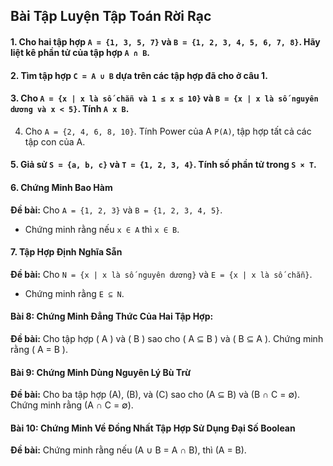 ## Bài Tập Luyện Tập Toán Rời Rạc

#### 1. Cho hai tập hợp `A = {1, 3, 5, 7}` và `B = {1, 2, 3, 4, 5, 6, 7, 8}`. Hãy liệt kê phần tử của tập hợp `A ∩ B`.

#### 2. Tìm tập hợp `C = A ∪ B` dựa trên các tập hợp đã cho ở câu 1.

#### 3. Cho `A = {x | x là số chẵn và 1 ≤ x ≤ 10}` và `B = {x | x là số nguyên dương và x < 5}`. Tính `A x B`.

4. Cho `A = {2, 4, 6, 8, 10}`. Tính Power của A `P(A)`, tập hợp tất cả các tập con của A.

#### 5. Giả sử `S = {a, b, c}` và `T = {1, 2, 3, 4}`. Tính số phần tử trong `S × T`.

#### 6. Chứng Minh Bao Hàm
**Đề bài:** Cho `A = {1, 2, 3}` và `B = {1, 2, 3, 4, 5}`.
  - Chứng minh rằng nếu `x ∈ A` thì `x ∈ B`.

#### 7. Tập Hợp Định Nghĩa Sẵn
**Đề bài:** Cho `N = {x | x là số nguyên dương}` và `E = {x | x là số chẵn}`.
  - Chứng minh rằng `E ⊆ N`.

#### Bài 8: Chứng Minh Đẳng Thức Của Hai Tập Hợp:
**Đề bài:** Cho tập hợp \( A \) và \( B \) sao cho \( A ⊆ B \) và \( B ⊆ A \). Chứng minh rằng \( A = B \).

#### Bài 9: Chứng Minh Dùng Nguyên Lý Bù Trừ
**Đề bài:** Cho ba tập hợp \(A\), \(B\), và \(C\) sao cho \(A ⊆ B\) và \(B ∩ C = ∅\). Chứng minh rằng \(A ∩ C = ∅\).

#### Bài 10: Chứng Minh Về Đồng Nhất Tập Hợp Sử Dụng Đại Số Boolean
**Đề bài:** Chứng minh rằng nếu \(A ∪ B = A ∩ B\), thì \(A = B\).

